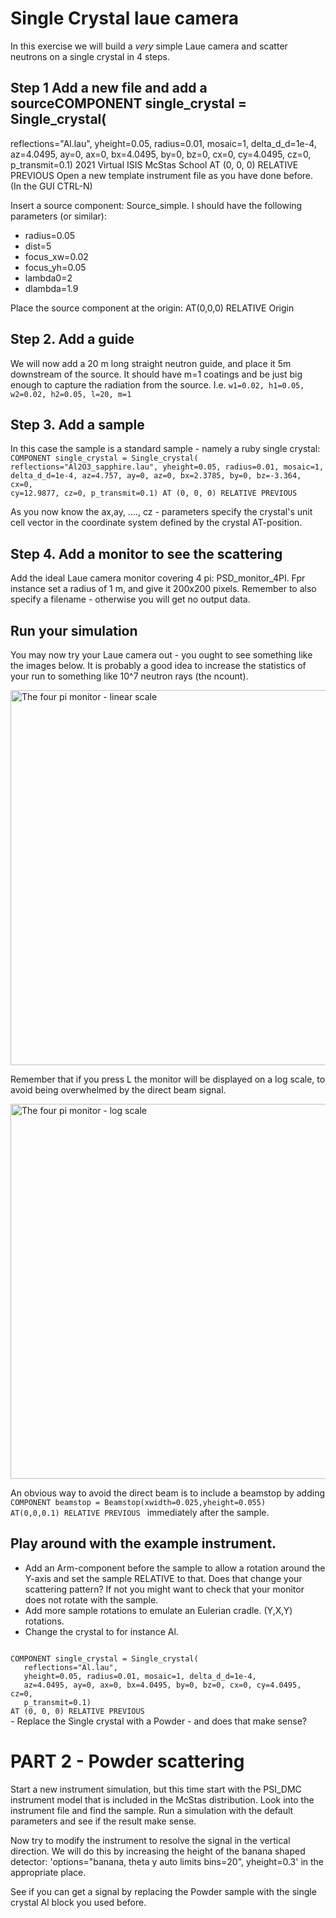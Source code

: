 # Single Crystal laue camera
In this exercise we will build a _very_ simple Laue camera and scatter neutrons on a single crystal in 4 steps.

## Step 1 Add a new file and add a sourceCOMPONENT single_crystal = Single_crystal(
reflections="Al.lau",
yheight=0.05, radius=0.01, mosaic=1, delta_d_d=1e-4,
az=4.0495, ay=0, ax=0, bx=4.0495, by=0, bz=0,
cx=0, cy=4.0495, cz=0,
p_transmit=0.1)
2021 Virtual
ISIS
McStas
School
AT (0, 0, 0) RELATIVE PREVIOUS
Open a new template instrument file as you have done before. (In the GUI CTRL-N)

Insert a source component: Source_simple. I should have the following parameters (or similar):
- radius=0.05
- dist=5
- focus_xw=0.02
- focus_yh=0.05
- lambda0=2
- dlambda=1.9

Place the source component at the origin: AT(0,0,0) RELATIVE Origin

## Step 2. Add a guide
We will now add a 20 m long straight neutron guide, and place it 5m downstream of the source. It should have m=1 coatings and be just
big enough to capture the radiation from the source. I.e.
```w1=0.02, h1=0.05, w2=0.02, h2=0.05, l=20, m=1```

## Step 3. Add a sample
In this case the sample is a standard sample - namely a ruby single crystal:
<code>
COMPONENT single_crystal = Single_crystal(
  reflections="Al2O3_sapphire.lau",
  yheight=0.05, radius=0.01, mosaic=1, delta_d_d=1e-4,
  az=4.757, ay=0, az=0, bx=2.3785, by=0, bz=-3.364, cx=0, cy=12.9877, cz=0,
  p_transmit=0.1)
AT (0, 0, 0) RELATIVE PREVIOUS
</code>

As you now know the ax,ay, ...., cz - parameters specify the crystal's unit cell vector in the coordinate system defined by the crystal AT-position.

## Step 4. Add a monitor to see the scattering
Add the ideal Laue camera monitor covering 4 pi: PSD_monitor_4PI. Fpr instance set a radius of 1 m, and give it 200x200 pixels. Remember to also 
specify a filename - otherwise you will get no output data.

## Run your simulation
You may now try your Laue camera out - you ought to see something like the images below. It is probably a good idea to increase the statistics
of your run to something like 10^7 neutron rays (the ncount).

<img src="fpi.png" title="The four pi monitor - linear scale" width=600></img>

Remember that if you press L the monitor will be displayed on a log scale, to avoid being overwhelmed by the direct beam signal. 

<img src="fpi_log.png" title="The four pi monitor - log scale" width=600></img>

An obvious way to avoid the direct beam is to include a beamstop by adding
<code>
COMPONENT beamstop = Beamstop(xwidth=0.025,yheight=0.055)
AT(0,0,0.1) RELATIVE PREVIOUS
</code>
immediately after the sample.

## Play around with the example instrument.
- Add an Arm-component before the sample to allow a rotation around the Y-axis and set the sample RELATIVE to that. Does that change your scattering 
pattern? If not you might want to check that your monitor does not rotate with the sample.
- Add more sample rotations to emulate an Eulerian cradle. (Y,X,Y) rotations.
- Change the crystal to for instance Al.
<code>
COMPONENT single_crystal = Single_crystal(
   reflections="Al.lau",
   yheight=0.05, radius=0.01, mosaic=1, delta_d_d=1e-4,
   az=4.0495, ay=0, ax=0, bx=4.0495, by=0, bz=0, cx=0, cy=4.0495, cz=0,
   p_transmit=0.1)
AT (0, 0, 0) RELATIVE PREVIOUS
</code>
- Replace the Single crystal with a Powder - and does that make sense?

# PART 2 - Powder scattering
Start a new instrument simulation, but this time start with the PSI_DMC instrument model that is included in the McStas distribution.
Look into the instrument file and find the sample.
Run a simulation with the default parameters and see if the result make sense.

Now try to modify the instrument to resolve the signal in the vertical direction. We will do this by increasing the height of the banana 
shaped detector: 'options="banana, theta y auto limits bins=20", yheight=0.3' in the appropriate place.

See if you can get a signal by replacing the Powder sample with the single crystal Al block you used before.



